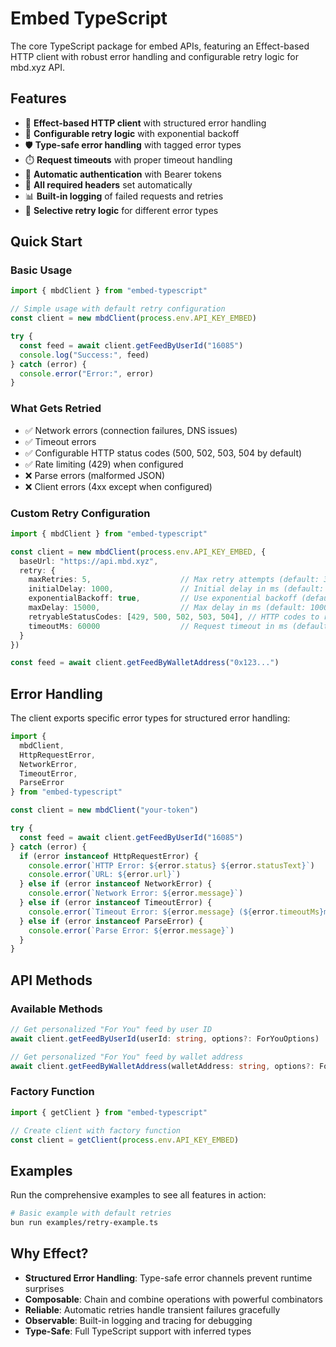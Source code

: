 # Embed TypeScript

The core TypeScript package for embed APIs, featuring an Effect-based HTTP client with robust error handling and configurable retry logic for mbd.xyz API.

## Features

- 🚀 **Effect-based HTTP client** with structured error handling
- 🔄 **Configurable retry logic** with exponential backoff
- 🛡️ **Type-safe error handling** with tagged error types
- ⏱️ **Request timeouts** with proper timeout handling
- 🔐 **Automatic authentication** with Bearer tokens
- 📝 **All required headers** set automatically
- 📊 **Built-in logging** of failed requests and retries
- 🎯 **Selective retry logic** for different error types

## Quick Start

### Basic Usage

```typescript
import { mbdClient } from "embed-typescript"

// Simple usage with default retry configuration
const client = new mbdClient(process.env.API_KEY_EMBED)

try {
  const feed = await client.getFeedByUserId("16085")
  console.log("Success:", feed)
} catch (error) {
  console.error("Error:", error)
}
```

### What Gets Retried
- ✅ Network errors (connection failures, DNS issues)
- ✅ Timeout errors
- ✅ Configurable HTTP status codes (500, 502, 503, 504 by default)
- ✅ Rate limiting (429) when configured
- ❌ Parse errors (malformed JSON)
- ❌ Client errors (4xx except when configured)

### Custom Retry Configuration

```typescript
import { mbdClient } from "embed-typescript"

const client = new mbdClient(process.env.API_KEY_EMBED, {
  baseUrl: "https://api.mbd.xyz",
  retry: {
    maxRetries: 5,                    // Max retry attempts (default: 3)
    initialDelay: 1000,               // Initial delay in ms (default: 1000)
    exponentialBackoff: true,         // Use exponential backoff (default: true)
    maxDelay: 15000,                  // Max delay in ms (default: 10000)
    retryableStatusCodes: [429, 500, 502, 503, 504], // HTTP codes to retry
    timeoutMs: 60000                  // Request timeout in ms (default: 30000)
  }
})

const feed = await client.getFeedByWalletAddress("0x123...")
```

## Error Handling

The client exports specific error types for structured error handling:

```typescript
import {
  mbdClient,
  HttpRequestError,
  NetworkError,
  TimeoutError,
  ParseError
} from "embed-typescript"

const client = new mbdClient("your-token")

try {
  const feed = await client.getFeedByUserId("16085")
} catch (error) {
  if (error instanceof HttpRequestError) {
    console.error(`HTTP Error: ${error.status} ${error.statusText}`)
    console.error(`URL: ${error.url}`)
  } else if (error instanceof NetworkError) {
    console.error(`Network Error: ${error.message}`)
  } else if (error instanceof TimeoutError) {
    console.error(`Timeout Error: ${error.message} (${error.timeoutMs}ms)`)
  } else if (error instanceof ParseError) {
    console.error(`Parse Error: ${error.message}`)
  }
}
```

## API Methods

### Available Methods

```typescript
// Get personalized "For You" feed by user ID
await client.getFeedByUserId(userId: string, options?: ForYouOptions)

// Get personalized "For You" feed by wallet address
await client.getFeedByWalletAddress(walletAddress: string, options?: ForYouOptions)
```

### Factory Function

```typescript
import { getClient } from "embed-typescript"

// Create client with factory function
const client = getClient(process.env.API_KEY_EMBED)
```

## Examples

Run the comprehensive examples to see all features in action:

```bash
# Basic example with default retries
bun run examples/retry-example.ts
```

## Why Effect?

- **Structured Error Handling**: Type-safe error channels prevent runtime surprises
- **Composable**: Chain and combine operations with powerful combinators
- **Reliable**: Automatic retries handle transient failures gracefully
- **Observable**: Built-in logging and tracing for debugging
- **Type-Safe**: Full TypeScript support with inferred types
